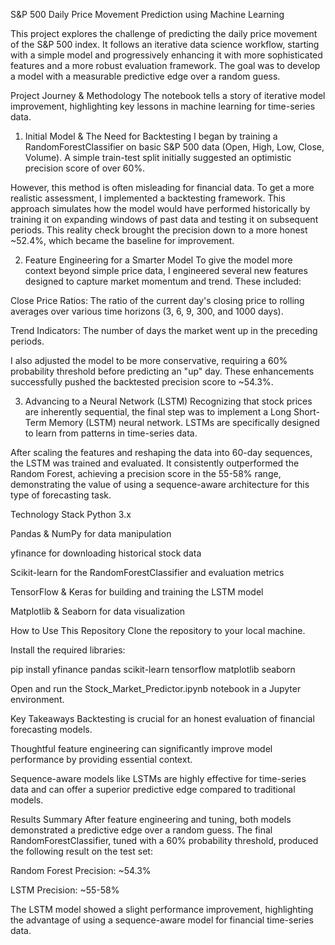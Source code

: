 S&P 500 Daily Price Movement Prediction using Machine Learning

This project explores the challenge of predicting the daily price movement of the S&P 500 index. It follows an iterative data science workflow, starting with a simple model and progressively enhancing it with more sophisticated features and a more robust evaluation framework. The goal was to develop a model with a measurable predictive edge over a random guess.

Project Journey & Methodology
The notebook tells a story of iterative model improvement, highlighting key lessons in machine learning for time-series data.

1. Initial Model & The Need for Backtesting
I began by training a RandomForestClassifier on basic S&P 500 data (Open, High, Low, Close, Volume). A simple train-test split initially suggested an optimistic precision score of over 60%.

However, this method is often misleading for financial data. To get a more realistic assessment, I implemented a backtesting framework. This approach simulates how the model would have performed historically by training it on expanding windows of past data and testing it on subsequent periods. This reality check brought the precision down to a more honest ~52.4%, which became the baseline for improvement.

2. Feature Engineering for a Smarter Model
To give the model more context beyond simple price data, I engineered several new features designed to capture market momentum and trend. These included:

Close Price Ratios: The ratio of the current day's closing price to rolling averages over various time horizons (3, 6, 9, 300, and 1000 days).

Trend Indicators: The number of days the market went up in the preceding periods.

I also adjusted the model to be more conservative, requiring a 60% probability threshold before predicting an "up" day. These enhancements successfully pushed the backtested precision score to ~54.3%.

3. Advancing to a Neural Network (LSTM)
Recognizing that stock prices are inherently sequential, the final step was to implement a Long Short-Term Memory (LSTM) neural network. LSTMs are specifically designed to learn from patterns in time-series data.

After scaling the features and reshaping the data into 60-day sequences, the LSTM was trained and evaluated. It consistently outperformed the Random Forest, achieving a precision score in the 55-58% range, demonstrating the value of using a sequence-aware architecture for this type of forecasting task.

Technology Stack
 Python 3.x

 Pandas & NumPy for data manipulation

 yfinance for downloading historical stock data

 Scikit-learn for the RandomForestClassifier and evaluation metrics

 TensorFlow & Keras for building and training the LSTM model

 Matplotlib & Seaborn for data visualization

How to Use This Repository
 Clone the repository to your local machine.

 Install the required libraries:

 pip install yfinance pandas scikit-learn tensorflow matplotlib seaborn

 Open and run the Stock_Market_Predictor.ipynb notebook in a Jupyter environment.

Key Takeaways
 Backtesting is crucial for an honest evaluation of financial forecasting models.

 Thoughtful feature engineering can significantly improve model performance by providing essential context.

 Sequence-aware models like LSTMs are highly effective for time-series data and can offer a superior predictive edge compared to traditional models.

Results Summary
 After feature engineering and tuning, both models demonstrated a predictive edge over a random guess. The  final RandomForestClassifier, tuned with a 60% probability threshold, produced the following result on the test set:

Random Forest Precision: ~54.3%

LSTM Precision: ~55-58%

The LSTM model showed a slight performance improvement, highlighting the advantage of using a sequence-aware model for financial time-series data.
